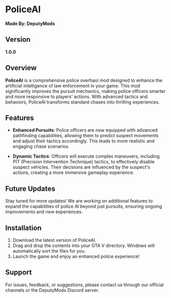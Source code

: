# PoliceAI

**Made By: DeputyMods**

## Version

**1.0.0**

## Overview

**PoliceAI** is a comprehensive police overhaul mod designed to enhance the artificial intelligence of law enforcement in your game. This mod significantly improves the pursuit mechanics, making police officers smarter and more responsive to players' actions. With advanced tactics and behaviors, PoliceAI transforms standard chases into thrilling experiences.

## Features

- **Enhanced Pursuits**: Police officers are now equipped with advanced pathfinding capabilities, allowing them to predict suspect movements and adjust their tactics accordingly. This leads to more realistic and engaging chase scenarios.

- **Dynamic Tactics**: Officers will execute complex maneuvers, including PIT (Precision Intervention Technique) tactics, to effectively disable suspect vehicles. Their decisions are influenced by the suspect's actions, creating a more immersive gameplay experience.

## Future Updates

Stay tuned for more updates! We are working on additional features to expand the capabilities of police AI beyond just pursuits, ensuring ongoing improvements and new experiences.

## Installation

1. Download the latest version of PoliceAI.
2. Drag and drop the contents into your GTA V directory. Windows will automatically sort the files for you.
3. Launch the game and enjoy an enhanced police experience!

## Support

For issues, feedback, or suggestions, please contact us through our official channels or the DeputyMods Discord server.
